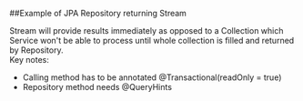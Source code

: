 ##Example of JPA Repository returning Stream 

Stream will provide results immediately as opposed to a Collection which Service won't be able to process until whole collection is filled 
and returned by Repository. \
Key notes:
* Calling method has to be annotated @Transactional(readOnly = true)
* Repository method needs @QueryHints 